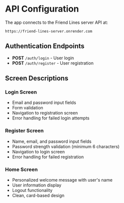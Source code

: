 # API Configuration

The app connects to the Friend Lines server API at:
```
https://friend-lines-server.onrender.com
```

## Authentication Endpoints

- **POST** `/auth/login` - User login
- **POST** `/auth/register` - User registration

## Screen Descriptions

### Login Screen
- Email and password input fields
- Form validation
- Navigation to registration screen
- Error handling for failed login attempts

### Register Screen
- Name, email, and password input fields
- Password strength validation (minimum 6 characters)
- Navigation to login screen
- Error handling for failed registration

### Home Screen
- Personalized welcome message with user's name
- User information display
- Logout functionality
- Clean, card-based design
